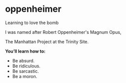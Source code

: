 # oppenheimer
<p>Learning to love the bomb</p> <break>
I was named after Robert Oppenheimer's Magnum Opus, 
<p>The Manhattan Project at the Trinity Site.</p>
<p><strong>You’ll learn how to:</strong></p>

<ul>
  <li>Be absurd.</li>
  <li>Be ridiculous.</li>
  <li>Be sarcastic.</li>
  <li>Be a moron.</li>
</ul>
